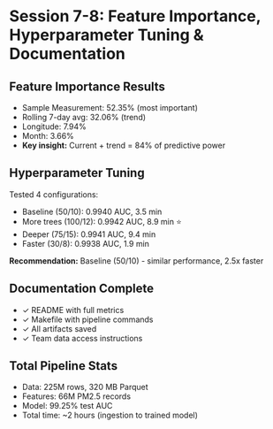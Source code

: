 # Session 7-8: Feature Importance, Hyperparameter Tuning & Documentation

## Feature Importance Results
- Sample Measurement: 52.35% (most important)
- Rolling 7-day avg: 32.06% (trend)
- Longitude: 7.94%
- Month: 3.66%
- **Key insight:** Current + trend = 84% of predictive power

## Hyperparameter Tuning
Tested 4 configurations:
- Baseline (50/10): 0.9940 AUC, 3.5 min
- More trees (100/12): 0.9942 AUC, 8.9 min ⭐
- Deeper (75/15): 0.9941 AUC, 9.4 min
- Faster (30/8): 0.9938 AUC, 1.9 min

**Recommendation:** Baseline (50/10) - similar performance, 2.5x faster

## Documentation Complete
- ✓ README with full metrics
- ✓ Makefile with pipeline commands
- ✓ All artifacts saved
- ✓ Team data access instructions

## Total Pipeline Stats
- Data: 225M rows, 320 MB Parquet
- Features: 66M PM2.5 records
- Model: 99.25% test AUC
- Total time: ~2 hours (ingestion to trained model)
